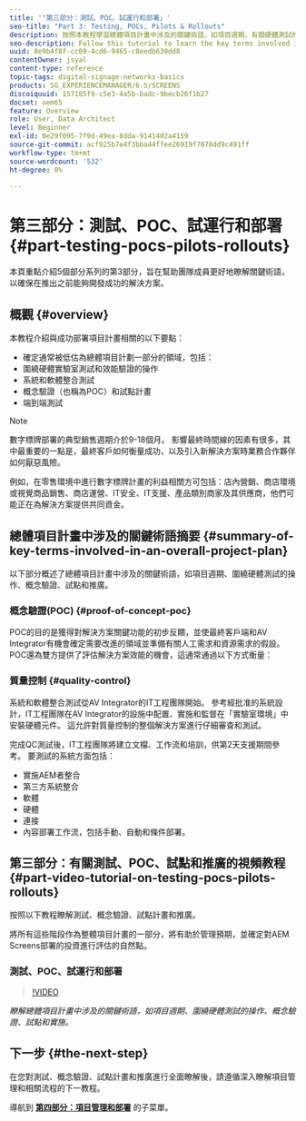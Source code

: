 ```yaml
---
title: '"第三部分：測試、POC、試運行和部署」'
seo-title: "Part 3: Testing, POCs, Pilots & Rollouts"
description: 按照本教程學習總體項目計畫中涉及的關鍵術語，如項目週期、有關硬體測試的操作、概念驗證、試點和實施。
seo-description: Follow this tutorial to learn the key terms involved in an overall project plan such as project cycle, actions surrounding hardware testing, Proof Of Concept, pilots and rollouts.
uuid: 8e9b4f8f-cc09-4cd6-9465-c8eedb639dd8
contentOwner: jsyal
content-type: reference
topic-tags: digital-signage-networks-basics
products: SG_EXPERIENCEMANAGER/6.5/SCREENS
discoiquuid: 157185f9-c5e3-4a5b-badc-9becb26f1b27
docset: aem65
feature: Overview
role: User, Data Architect
level: Beginner
exl-id: 0e29f095-7f9d-49ea-8dda-9141402a4159
source-git-commit: acf925b7e4f3bba44ffee26919f7078dd9c491ff
workflow-type: tm+mt
source-wordcount: '532'
ht-degree: 0%

---
```


# 第三部分：測試、POC、試運行和部署 {#part-testing-pocs-pilots-rollouts}

本頁重點介紹5個部分系列的第3部分，旨在幫助團隊成員更好地瞭解關鍵術語，以確保在推出之前能夠開發成功的解決方案。

## 概觀 {#overview}

本教程介紹與成功部署項目計畫相關的以下要點：

* 確定通常被低估為總體項目計劃一部分的領域，包括：
* 圍繞硬體實驗室測試和效能驗證的操作
* 系統和軟體整合測試
* 概念驗證（也稱為POC）和試點計畫
* 端到端測試

>[!NOTE]
>
>數字標牌部署的典型銷售週期介於9-18個月。 影響最終時間線的因素有很多，其中最重要的一點是，最終客戶如何衡量成功，以及引入新解決方案時業務合作夥伴如何厭惡風險。

例如，在零售環境中進行數字標牌計畫的利益相關方可包括：店內營銷、商店環境或視覺商品銷售、商店運營、IT安全、IT支援、產品類別商家及其供應商，他們可能正在為解決方案提供共同資金。

## 總體項目計畫中涉及的關鍵術語摘要 {#summary-of-key-terms-involved-in-an-overall-project-plan}

以下部分概述了總體項目計畫中涉及的關鍵術語，如項目週期、圍繞硬體測試的操作、概念驗證、試點和推廣。

### 概念驗證(POC) {#proof-of-concept-poc}

POC的目的是獲得對解決方案關鍵功能的初步反饋，並使最終客戶端和AV Integrator有機會確定需要改進的領域並準備有關人工需求和資源需求的假設。 POC還為雙方提供了評估解決方案效能的機會，這通常通過以下方式衡量：

### 質量控制 {#quality-control}

系統和軟體整合測試從AV Integrator的IT工程團隊開始。 參考經批准的系統設計，IT工程團隊在AV Integrator的設施中配置、實施和監督在「實驗室環境」中安裝硬體元件。 這允許對質量控制的整個解決方案進行仔細審查和測試。

完成QC測試後，IT工程團隊將建立文檔、工作流和培訓，供第2天支援期間參考。 要測試的系統方面包括：

* 實施AEM者整合
* 第三方系統整合
* 軟體
* 硬體
* 連接
* 內容部署工作流，包括手動、自動和條件部署。

## 第三部分：有關測試、POC、試點和推廣的視頻教程 {#part-video-tutorial-on-testing-pocs-pilots-rollouts}

按照以下教程瞭解測試、概念驗證、試點計畫和推廣。

將所有這些階段作為整體項目計畫的一部分，將有助於管理預期，並確定對AEM Screens部署的投資進行評估的自然點。

### 測試、POC、試運行和部署

>[!VIDEO](https://video.tv.adobe.com/v/28405)

*瞭解總體項目計畫中涉及的關鍵術語，如項目週期、圍繞硬體測試的操作、概念驗證、試點和實施。*

## 下一步 {#the-next-step}

在您對測試、概念驗證、試點計畫和推廣進行全面瞭解後，請遵循深入瞭解項目管理和相關流程的下一教程。

導航到 **[第四部分：項目管理和部署](project-management-and-deployment.md)** 的子菜單。
